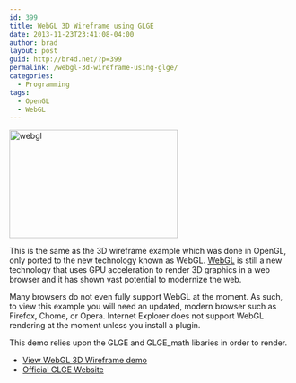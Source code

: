 ```yaml
---
id: 399
title: WebGL 3D Wireframe using GLGE
date: 2013-11-23T23:41:08-04:00
author: brad
layout: post
guid: http://br4d.net/?p=399
permalink: /webgl-3d-wireframe-using-glge/
categories:
  - Programming
tags:
  - OpenGL
  - WebGL
---
```

<img src="/images/2015/01/webgl-300x193.png" alt="webgl" width="300" height="193" class="float-right size-medium wp-image-400" srcset="/images/2015/01/webgl-300x193.png 300w, /images/2015/01/webgl.png 475w" sizes="(max-width: 300px) 100vw, 300px" />

This is the same as the 3D wireframe example which was done in OpenGL, only ported to the new technology known as WebGL. [WebGL](http://www.khronos.org/webgl/) is still a new technology that uses GPU acceleration to render 3D graphics in a web browser and it has shown vast potential to modernize the web.

Many browsers do not even fully support WebGL at the moment. As such, to view this example you will need an updated, modern browser such as Firefox, Chome, or Opera. Internet Explorer does not support WebGL rendering at the moment unless you install a plugin.

This demo relies upon the GLGE and GLGE_math libaries in order to render.

  * [View WebGL 3D Wireframe demo](/glge)
  * [Official GLGE Website](http://www.glge.org/)
